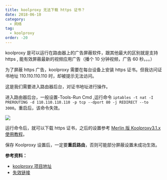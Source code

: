 ```yaml
---
title: koolproxy 无法下载 https 证书？
date: 2018-06-10
category:
  - 网络
tag:
  - koolproxy
order: -20
---
```


koolproxy 是可以运行在路由器上的广告屏蔽软件，跟其他最大的区别就是支持 https , 能有效屏蔽最新的视频应用广告（播个 10 分钟视频，广告 60 秒。。。）

为了屏蔽 https 广告，koolproxy 需要在每台设备上安装 https 证书。但我访问证书地址 110.110.110.110 时，却被提示无法访问。

这是我们需要进入路由器后台，对证书地址进行操作。

进入路由器后台，一般设置-Tools-Run Cmd ,运行命令 `iptables -t nat -I PREROUTING -d 110.110.110.110 -p tcp --dport 80 -j REDIRECT --to 3000`。重启后，该命令失效。

![](http://tc.seoipo.com/20180610143928.png)

运行命令后，就可以下载 https 证书，之后的设置参考 [Merlin 版 Koolproxy3.1.x 使用教程](http://koolshare.cn/thread-80430-1-1.html)。

保存 Koolproxy 设置后，一定要**重启路由**，否则可能部分屏蔽设置未成功生效。

**参考资料：**

- [koolproxy 项目地址](https://github.com/koolproxy/merlin-koolproxy)
- [失效链接](http://koolshare.cn/thread-81712-1-1.html)
